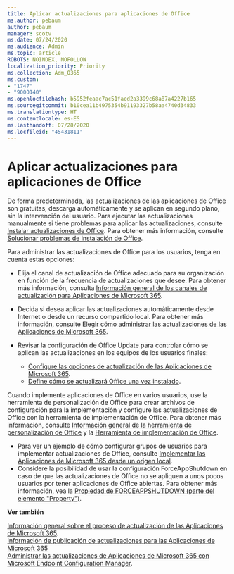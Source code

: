 ```yaml
---
title: Aplicar actualizaciones para aplicaciones de Office
ms.author: pebaum
author: pebaum
manager: scotv
ms.date: 07/24/2020
ms.audience: Admin
ms.topic: article
ROBOTS: NOINDEX, NOFOLLOW
localization_priority: Priority
ms.collection: Adm_O365
ms.custom:
- "1747"
- "9000140"
ms.openlocfilehash: b5952feaac7ac51faed2a3399c68a87a4227b165
ms.sourcegitcommit: b10cea11b4975354b91193327b58aa4740d34833
ms.translationtype: HT
ms.contentlocale: es-ES
ms.lasthandoff: 07/28/2020
ms.locfileid: "45431811"
---
```

# <a name="apply-updates-for-office-apps"></a>Aplicar actualizaciones para aplicaciones de Office

De forma predeterminada, las actualizaciones de las aplicaciones de Office son gratuitas, descarga automáticamente y se aplican en segundo plano, sin la intervención del usuario. Para ejecutar las actualizaciones manualmente si tiene problemas para aplicar las actualizaciones, consulte [Instalar actualizaciones de Office](https://support.office.com/article/install-office-updates-2ab296f3-7f03-43a2-8e50-46de917611c5). Para obtener más información, consulte [Solucionar problemas de instalación de Office](https://support.microsoft.com/office/troubleshoot-installing-office-35ff2def-e0b2-4dac-9784-4cf212c1f6c2?ui=en-us&rs=en-us&ad=us#O365Plans=signinorgid).

Para administrar las actualizaciones de Office para los usuarios, tenga en cuenta estas opciones:

- Elija el canal de actualización de Office adecuado para su organización en función de la frecuencia de actualizaciones que desee. Para obtener más información, consulta [Información general de los canales de actualización para Aplicaciones de Microsoft 365](https://docs.microsoft.com/deployoffice/overview-of-update-channels-for-office-365-proplus).

- Decida si desea aplicar las actualizaciones automáticamente desde Internet o desde un recurso compartido local. Para obtener más información, consulte [Elegir cómo administrar las actualizaciones de las Aplicaciones de Microsoft 365](https://docs.microsoft.com/deployoffice/choose-how-to-manage-updates-to-office-365-proplus).

- Revisar la configuración de Office Update para controlar cómo se aplican las actualizaciones en los equipos de los usuarios finales:

    - [Configure las opciones de actualización de las Aplicaciones de Microsoft 365](https://docs.microsoft.com/deployoffice/configure-update-settings-for-office-365-proplus).
    - [Define cómo se actualizará Office una vez instalado](https://docs.microsoft.com/deployoffice/configuration-options-for-the-office-2016-deployment-tool#updates-element).

Cuando implemente aplicaciones de Office en varios usuarios, use la herramienta de personalización de Office para crear archivos de configuración para la implementación y configure las actualizaciones de Office con la herramienta de implementación de Office. Para obtener más información, consulte [Información general de la herramienta de personalización de Office](https://docs.microsoft.com/DeployOffice/overview-of-the-office-customization-tool-for-click-to-run) y la [Herramienta de implementación de Office](https://go.microsoft.com/fwlink/p/?LinkID=626065).

- Para ver un ejemplo de cómo configurar grupos de usuarios para implementar actualizaciones de Office, consulte [Implementar las Aplicaciones de Microsoft 365 desde un origen local](https://docs.microsoft.com/deployoffice/deploy-office-365-proplus-from-a-local-source).
-   Considere la posibilidad de usar la configuración ForceAppShutdown en caso de que las actualizaciones de Office no se apliquen a unos pocos usuarios por tener aplicaciones de Office abiertas. Para obtener más información, vea la [Propiedad de FORCEAPPSHUTDOWN (parte del elemento "Property")](https://docs.microsoft.com/deployoffice/configuration-options-for-the-office-2016-deployment-tool#forceappshutdown-property-part-of-property-element). 

**Ver también**

[Información general sobre el proceso de actualización de las Aplicaciones de Microsoft 365](https://docs.microsoft.com/deployoffice/overview-of-the-update-process-for-office-365-proplus).  
[Información de publicación de actualizaciones para las Aplicaciones de Microsoft 365](https://docs.microsoft.com/officeupdates/release-notes-office365-proplus)  
[Administrar las actualizaciones de Aplicaciones de Microsoft 365 con Microsoft Endpoint Configuration Manager](https://docs.microsoft.com/deployoffice/manage-updates-to-office-365-proplus-with-system-center-configuration-manager).  

